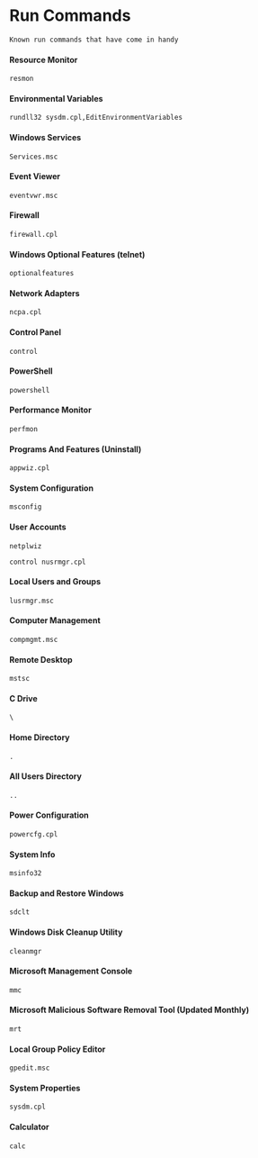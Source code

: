 # Run Commands

    Known run commands that have come in handy
    
#### Resource Monitor

    resmon
    
#### Environmental Variables

    rundll32 sysdm.cpl,EditEnvironmentVariables
    
#### Windows Services

    Services.msc
    
#### Event Viewer

    eventvwr.msc
    
#### Firewall

    firewall.cpl
    
#### Windows Optional Features (telnet)

    optionalfeatures
    
#### Network Adapters

    ncpa.cpl
    
#### Control Panel

    control
    
#### PowerShell

    powershell 
    
#### Performance Monitor

    perfmon
    
#### Programs And Features (Uninstall)

    appwiz.cpl
    
#### System Configuration
    
    msconfig
    
#### User Accounts

    netplwiz

    control nusrmgr.cpl

#### Local Users and Groups

    lusrmgr.msc
    
#### Computer Management

    compmgmt.msc
    
#### Remote Desktop

    mstsc
    
#### C Drive

    \
    
#### Home Directory

    .
    
#### All Users Directory

    ..
    
#### Power Configuration

    powercfg.cpl
    
#### System Info

    msinfo32
    
#### Backup and Restore Windows
    
    sdclt
    
#### Windows Disk Cleanup Utility

    cleanmgr
    
#### Microsoft Management Console

    mmc
    
#### Microsoft Malicious Software Removal Tool (Updated Monthly)

    mrt
    
#### Local Group Policy Editor

    gpedit.msc
    
#### System Properties

    sysdm.cpl

#### Calculator

    calc
    

    
